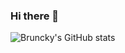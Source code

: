### Hi there 👋

![Bruncky's GitHub stats](https://github-readme-stats.vercel.app/api?username=bruncky&count_private=true&show_icons=true&theme=radical)
